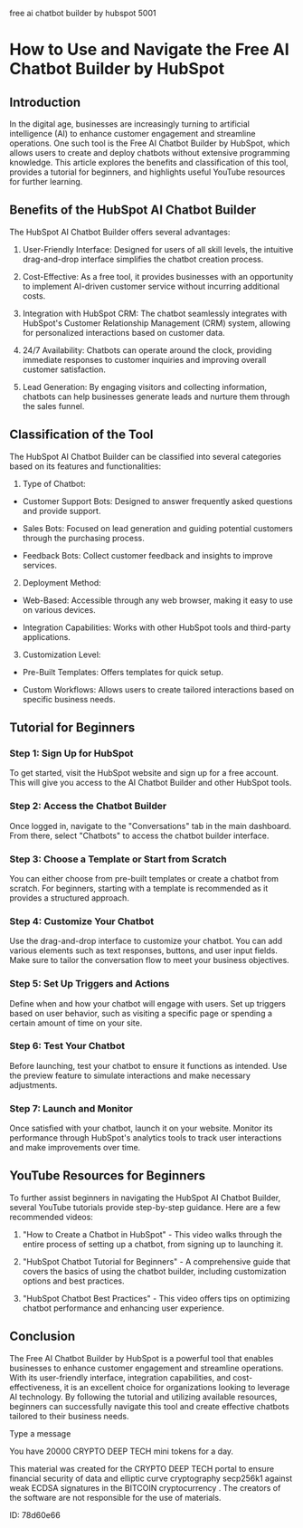 free ai chatbot builder by hubspot 5001
# How to Use and Navigate the Free AI Chatbot Builder by HubSpot



## Introduction



In the digital age, businesses are increasingly turning to artificial intelligence (AI) to enhance customer engagement and streamline operations. One such tool is the Free AI Chatbot Builder by HubSpot, which allows users to create and deploy chatbots without extensive programming knowledge. This article explores the benefits and classification of this tool, provides a tutorial for beginners, and highlights useful YouTube resources for further learning.



## Benefits of the HubSpot AI Chatbot Builder



The HubSpot AI Chatbot Builder offers several advantages:



1. User-Friendly Interface: Designed for users of all skill levels, the intuitive drag-and-drop interface simplifies the chatbot creation process.



2. Cost-Effective: As a free tool, it provides businesses with an opportunity to implement AI-driven customer service without incurring additional costs.



3. Integration with HubSpot CRM: The chatbot seamlessly integrates with HubSpot's Customer Relationship Management (CRM) system, allowing for personalized interactions based on customer data.



4. 24/7 Availability: Chatbots can operate around the clock, providing immediate responses to customer inquiries and improving overall customer satisfaction.



5. Lead Generation: By engaging visitors and collecting information, chatbots can help businesses generate leads and nurture them through the sales funnel.



## Classification of the Tool



The HubSpot AI Chatbot Builder can be classified into several categories based on its features and functionalities:



1. Type of Chatbot:

- Customer Support Bots: Designed to answer frequently asked questions and provide support.

- Sales Bots: Focused on lead generation and guiding potential customers through the purchasing process.

- Feedback Bots: Collect customer feedback and insights to improve services.



2. Deployment Method:

- Web-Based: Accessible through any web browser, making it easy to use on various devices.

- Integration Capabilities: Works with other HubSpot tools and third-party applications.



3. Customization Level:

- Pre-Built Templates: Offers templates for quick setup.

- Custom Workflows: Allows users to create tailored interactions based on specific business needs.



## Tutorial for Beginners



### Step 1: Sign Up for HubSpot



To get started, visit the HubSpot website and sign up for a free account. This will give you access to the AI Chatbot Builder and other HubSpot tools.



### Step 2: Access the Chatbot Builder



Once logged in, navigate to the "Conversations" tab in the main dashboard. From there, select "Chatbots" to access the chatbot builder interface.



### Step 3: Choose a Template or Start from Scratch



You can either choose from pre-built templates or create a chatbot from scratch. For beginners, starting with a template is recommended as it provides a structured approach.



### Step 4: Customize Your Chatbot



Use the drag-and-drop interface to customize your chatbot. You can add various elements such as text responses, buttons, and user input fields. Make sure to tailor the conversation flow to meet your business objectives.



### Step 5: Set Up Triggers and Actions



Define when and how your chatbot will engage with users. Set up triggers based on user behavior, such as visiting a specific page or spending a certain amount of time on your site.



### Step 6: Test Your Chatbot



Before launching, test your chatbot to ensure it functions as intended. Use the preview feature to simulate interactions and make necessary adjustments.



### Step 7: Launch and Monitor



Once satisfied with your chatbot, launch it on your website. Monitor its performance through HubSpot's analytics tools to track user interactions and make improvements over time.



## YouTube Resources for Beginners



To further assist beginners in navigating the HubSpot AI Chatbot Builder, several YouTube tutorials provide step-by-step guidance. Here are a few recommended videos:



1. "How to Create a Chatbot in HubSpot" - This video walks through the entire process of setting up a chatbot, from signing up to launching it.



2. "HubSpot Chatbot Tutorial for Beginners" - A comprehensive guide that covers the basics of using the chatbot builder, including customization options and best practices.



3. "HubSpot Chatbot Best Practices" - This video offers tips on optimizing chatbot performance and enhancing user experience.



## Conclusion



The Free AI Chatbot Builder by HubSpot is a powerful tool that enables businesses to enhance customer engagement and streamline operations. With its user-friendly interface, integration capabilities, and cost-effectiveness, it is an excellent choice for organizations looking to leverage AI technology. By following the tutorial and utilizing available resources, beginners can successfully navigate this tool and create effective chatbots tailored to their business needs.



Type a message

You have 20000 CRYPTO DEEP TECH mini tokens for a day.


This material was created for the  CRYPTO DEEP TECH portal  to ensure financial security of data and elliptic curve cryptography  secp256k1 against weak ECDSA  signatures   in the  BITCOIN cryptocurrency . The creators of the software are not responsible for the use of materials.

 ID: 78d60e66
